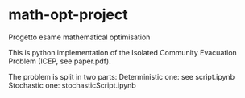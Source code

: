 # math-opt-project
Progetto esame mathematical optimisation

This is python implementation of the Isolated Community Evacuation Problem (ICEP, see paper.pdf).

The problem is split in two parts:
  Deterministic one: see script.ipynb
  Stochastic one: stochasticScript.ipynb
